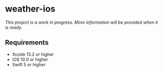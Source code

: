 # weather-ios
*This project is a work in progress.
More information will be provided when it is ready.*

## Requirements
- Xcode 13.2 or higher
- iOS 10.0 or higher
- Swift 5 or higher
